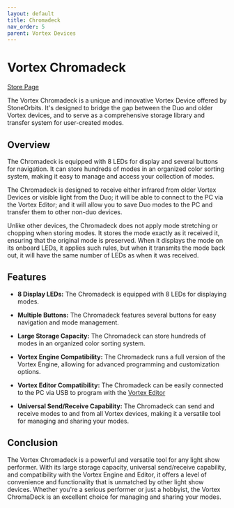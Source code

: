 ```yaml
---
layout: default
title: Chromadeck
nav_order: 5
parent: Vortex Devices
---
```


# Vortex Chromadeck
[Store Page](https://stoneorbits.com/products/chromadeck)

The Vortex Chromadeck is a unique and innovative Vortex Device offered by StoneOrbits. It's designed to bridge the gap between the Duo and older Vortex devices, and to serve as a comprehensive storage library and transfer system for user-created modes.

## Overview

The Chromadeck is equipped with 8 LEDs for display and several buttons for navigation. It can store hundreds of modes in an organized color sorting system, making it easy to manage and access your collection of modes.

The Chromadeck is designed to receive either infrared from older Vortex Devices or visible light from the Duo; it will be able to connect to the PC via the Vortex Editor; and it will allow you to save Duo modes to the PC and transfer them to other non-duo devices. 

Unlike other devices, the Chromadeck does not apply mode stretching or chopping when storing modes. It stores the mode exactly as it received it, ensuring that the original mode is preserved. When it displays the mode on its onboard LEDs, it applies such rules, but when it transmits the mode back out, it will have the same number of LEDs as when it was received.

## Features

- **8 Display LEDs:** The Chromadeck is equipped with 8 LEDs for displaying modes.

- **Multiple Buttons:** The Chromadeck features several buttons for easy navigation and mode management.

- **Large Storage Capacity:** The Chromadeck can store hundreds of modes in an organized color sorting system.

- **Vortex Engine Compatibility:** The Chromadeck runs a full version of the Vortex Engine, allowing for advanced programming and customization options.

- **Vortex Editor Compatibility:** The Chromadeck can be easily connected to the PC via USB to program with the [Vortex Editor](editor.html)

- **Universal Send/Receive Capability:** The Chromadeck can send and receive modes to and from all Vortex devices, making it a versatile tool for managing and sharing your modes.

## Conclusion

The Vortex Chromadeck is a powerful and versatile tool for any light show performer. With its large storage capacity, universal send/receive capability, and compatibility with the Vortex Engine and Editor, it offers a level of convenience and functionality that is unmatched by other light show devices. Whether you're a serious performer or just a hobbyist, the Vortex ChromaDeck is an excellent choice for managing and sharing your modes.
